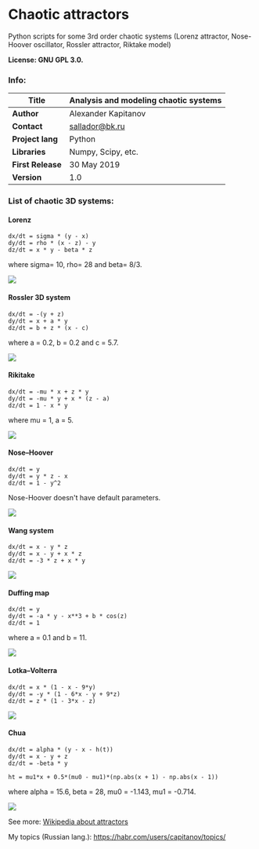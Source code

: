 # Chaotic attractors

Python scripts for some 3rd order chaotic systems (Lorenz attractor, Nose-Hoover oscillator, Rossler attractor, Riktake model)

**License: GNU GPL 3.0.**

### Info:

| **Title**         | Analysis and modeling chaotic systems |
| -- | -- |
| **Author**        | Alexander Kapitanov                   |
| **Contact**       | sallador@bk.ru                        |
| **Project lang**  | Python                                |
| **Libraries**     | Numpy, Scipy, etc.                    |
| **First Release** | 30 May 2019                           |
| **Version**       | 1.0                                   |

### List of chaotic 3D systems:

#### Lorenz
```
dx/dt = sigma * (y - x)
dy/dt = rho * (x - z) - y
dz/dt = x * y - beta * z
```
where sigma= 10, rho= 28 and beta= 8/3.

![](https://github.com/capitanov/chaospy/blob/master/img/Lorenz.png)
#### Rossler 3D system
```
dx/dt = -(y + z)
dy/dt = x + a * y
dz/dt = b + z * (x - c)
```
where a = 0.2, b = 0.2 and c = 5.7.

![](https://github.com/capitanov/chaospy/blob/master/img/Rossler_3D.png)
#### Rikitake
```
dx/dt = -mu * x + z * y
dy/dt = -mu * y + x * (z - a)
dz/dt = 1 - x * y
```
where mu = 1, a = 5.

![](https://github.com/capitanov/chaospy/blob/master/img/Rikitake_3D.png)
#### Nose–Hoover
```
dx/dt = y
dy/dt = y * z - x
dz/dt = 1 - y^2
```
Nose-Hoover doesn't have default parameters.

![](https://github.com/capitanov/chaospy/blob/master/img/Nose_Hoover_3D.png)
#### Wang system
```
dx/dt = x - y * z
dy/dt = x - y + x * z
dz/dt = -3 * z + x * y
```

![](https://github.com/capitanov/chaospy/blob/master/img/Wang_3D.png)
#### Duffing map
```
dx/dt = y
dy/dt = -a * y - x**3 + b * cos(z)
dz/dt = 1
```
where a = 0.1 and b = 11.

![](https://github.com/capitanov/chaospy/blob/master/img/Duffing_3D.png)
#### Lotka–Volterra
```
dx/dt = x * (1 - x - 9*y)
dy/dt = -y * (1 - 6*x - y + 9*z)
dz/dt = z * (1 - 3*x - z)

```
![](https://github.com/capitanov/chaospy/blob/master/img/Lotka_3D.png)
#### Chua
```
dx/dt = alpha * (y - x - h(t))
dy/dt = x - y + z
dz/dt = -beta * y

ht = mu1*x + 0.5*(mu0 - mu1)*(np.abs(x + 1) - np.abs(x - 1))
```
where alpha = 15.6, beta = 28, mu0 = -1.143, mu1 = -0.714.

![](https://github.com/capitanov/chaospy/blob/master/img/Chua2_3D.png)






See more: [Wikipedia about attractors](https://en.wikipedia.org/wiki/Attractor "Attractors")

My topics (Russian lang.): https://habr.com/users/capitanov/topics/
